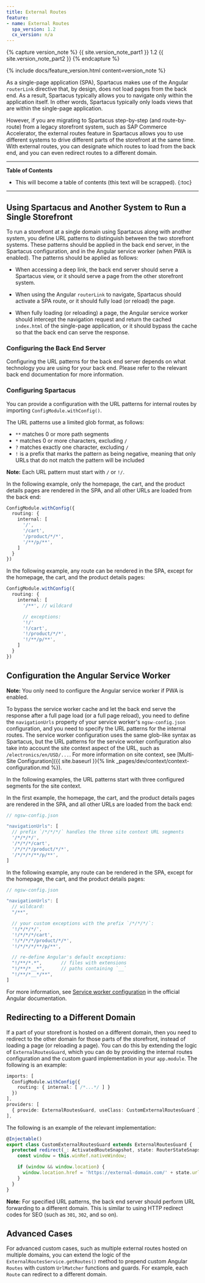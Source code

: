 ```yaml
---
title: External Routes
feature:
- name: External Routes
  spa_version: 1.2
  cx_version: n/a
---
```


{% capture version_note %}
{{ site.version_note_part1 }} 1.2 {{ site.version_note_part2 }}
{% endcapture %}

{% include docs/feature_version.html content=version_note %}

As a single-page application (SPA), Spartacus makes use of the Angular `routerLink` directive that, by design, does not load pages from the back end. As a result, Spartacus typically allows you to navigate only within the application itself. In other words, Spartacus typically only loads views that are within the single-page application.

However, if you are migrating to Spartacus step-by-step (and route-by-route) from a legacy storefront system, such as SAP Commerce Accelerator, the external routes feature in Spartacus allows you to use different systems to drive different parts of the storefront at the same time. With external routes, you can designate which routes to load from the back end, and you can even redirect routes to a different domain.

***

**Table of Contents**

- This will become a table of contents (this text will be scrapped).
{:toc}

***

## Using Spartacus and Another System to Run a Single Storefront

To run a storefront at a single domain using Spartacus along with another system, you define URL patterns to distinguish between the two storefront systems. These patterns should be applied in the back end server, in the Spartacus configuration, and in the Angular service worker (when PWA is enabled). The patterns should be applied as follows:

- When accessing a deep link, the back end server should serve a Spartacus view, or it should serve a page from the other storefront system.

- When using the Angular `routerLink` to navigate, Spartacus should activate a SPA route, or it should fully load (or reload) the page.

- When fully loading (or reloading) a page, the Angular service worker should intercept the navigation request and return the cached `index.html` of the single-page application, or it should bypass the cache so that the back end can serve the response.

### Configuring the Back End Server

Configuring the URL patterns for the back end server depends on what technology you are using for your back end. Please refer to the relevant back end documentation for more information.

### Configuring Spartacus

You can provide a configuration with the URL patterns for internal routes by importing `ConfigModule.withConfig()`.

The URL patterns use a limited glob format, as follows:

- `**` matches 0 or more path segments
- `*` matches 0 or more characters, excluding `/`
- `?` matches exactly one character, excluding `/`
- `!` is a prefix that marks the pattern as being negative, meaning that only URLs that do not match the pattern will be included

**Note:** Each URL pattern must start with `/` or `!/`.

In the following example, only the homepage, the cart, and the product details pages are rendered in the SPA, and all other URLs are loaded from the back end:

```typescript
ConfigModule.withConfig({
  routing: {
    internal: [
      '/',
      '/cart',
      '/product/*/*',
      '/**/p/**',
    ]
  }
})
```

In the following example, any route can be rendered in the SPA, except for the homepage, the cart, and the product details pages:

```typescript
ConfigModule.withConfig({
  routing: {
    internal: [
      '/**', // wildcard

      // exceptions:
      '!/'
      '!/cart',
      '!/product/*/*',
      '!/**/p/**',
    ]
  }
})
```

## Configuration the Angular Service Worker

**Note:** You only need to configure the Angular service worker if PWA is enabled.

To bypass the service worker cache and let the back end serve the response after a full page load (or a full page reload), you need to define the `navigationUrls` property of your service worker's `ngsw-config.json` configuration, and you need to specify the URL patterns for the internal routes. The service worker configuration uses the same glob-like syntax as Spartacus, but the URL patterns for the service worker configuration also take into account the site context aspect of the URL, such as `/electronics/en/USD/...`. For more information on site context, see [Multi-Site Configuration]({{ site.baseurl }}{% link _pages/dev/context/context-configuration.md %}).

In the following examples, the URL patterns start with three configured segments for the site context.

In the first example, the homepage, the cart, and the product details pages are rendered in the SPA, and all other URLs are loaded from the back end:

```typescript
// ngsw-config.json

"navigationUrls": [
  // prefix `/*/*/*/` handles the three site context URL segments
  '/*/*/*/',
  '/*/*/*/cart',
  '/*/*/*/product/*/*',
  '/*/*/*/**/p/**',
]
```

In the following example, any route can be rendered in the SPA, except for the homepage, the cart, and the product details pages:

```typescript
// ngsw-config.json

"navigationUrls": [
  // wildcard:
  "/**",

  // your custom exceptions with the prefix `/*/*/*/`:
  '!/*/*/*/',
  '!/*/*/*/cart',
  '!/*/*/*/product/*/*',
  '!/*/*/*/**/p/**',

  // re-define Angular's default exceptions: 
  "!/**/*.*",       // files with extensions
  "!/**/*__*",      // paths containing `__`
  "!/**/*__*/**",
]
```

For more information, see [Service worker configuration](https://angular.io/guide/service-worker-config#navigationurls) in the official Angular documentation.

## Redirecting to a Different Domain

If a part of your storefront is hosted on a different domain, then you need to redirect to the other domain for those parts of the storefront, instead of loading a page (or reloading a page). You can do this by extending the logic of `ExternalRoutesGuard`, which you can do by providing the internal routes configuration and the custom guard implementation in your `app.module`. The following is an example:

```typescript
imports: [
  ConfigModule.withConfig({
    routing: { internal: [ /*...*/ ] }
  })
],
providers: [
  { provide: ExternalRoutesGuard, useClass: CustomExternalRoutesGuard }
],
```

The following is an example of the relevant implementation:

```typescript
@Injectable()
export class CustomExternalRoutesGuard extends ExternalRoutesGuard {
  protected redirect(_: ActivatedRouteSnapshot, state: RouterStateSnapshot) {
    const window = this.winRef.nativeWindow;

    if (window && window.location) {
      window.location.href = 'https://external-domain.com/' + state.url;
    }
  }
}
```

**Note:** For specified URL patterns, the back end server should perform URL forwarding to a different domain. This is similar to using HTTP redirect codes for SEO (such as `301`, `302`, and so on).

## Advanced Cases

For advanced custom cases, such as multiple external routes hosted on multiple domains, you can extend the logic of the `ExternalRoutesService.getRoutes()` method to prepend custom Angular `Routes` with custom `UrlMatcher` functions and guards. For example, each `Route` can redirect to a different domain.

